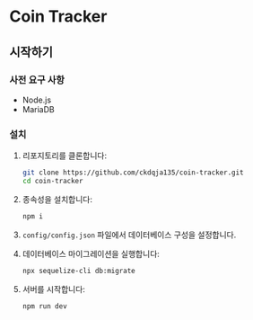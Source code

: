 # Coin Tracker


## 시작하기

### 사전 요구 사항
- Node.js
- MariaDB

### 설치

1. 리포지토리를 클론합니다:
    ```sh
    git clone https://github.com/ckdqja135/coin-tracker.git
    cd coin-tracker
    ```

2. 종속성을 설치합니다:
    ```sh
    npm i
    ```

3. `config/config.json` 파일에서 데이터베이스 구성을 설정합니다.

4. 데이터베이스 마이그레이션을 실행합니다:
    ```sh
    npx sequelize-cli db:migrate
    ```

5. 서버를 시작합니다:
    ```sh
    npm run dev
    ```
